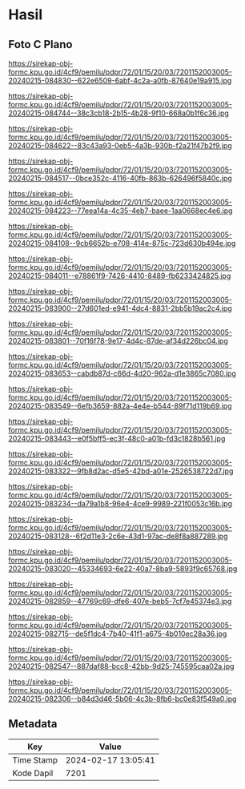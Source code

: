 # Hasil

## Foto C Plano

https://sirekap-obj-formc.kpu.go.id/4cf9/pemilu/pdpr/72/01/15/20/03/7201152003005-20240215-084830--622e6509-6abf-4c2a-a0fb-87640e19a915.jpg

https://sirekap-obj-formc.kpu.go.id/4cf9/pemilu/pdpr/72/01/15/20/03/7201152003005-20240215-084744--38c3cb18-2b15-4b28-9f10-668a0b1f6c36.jpg

https://sirekap-obj-formc.kpu.go.id/4cf9/pemilu/pdpr/72/01/15/20/03/7201152003005-20240215-084622--83c43a93-0eb5-4a3b-930b-f2a21f47b2f9.jpg

https://sirekap-obj-formc.kpu.go.id/4cf9/pemilu/pdpr/72/01/15/20/03/7201152003005-20240215-084517--0bce352c-4116-40fb-863b-626496f5840c.jpg

https://sirekap-obj-formc.kpu.go.id/4cf9/pemilu/pdpr/72/01/15/20/03/7201152003005-20240215-084223--77eea14a-4c35-4eb7-baee-1aa0668ec4e6.jpg

https://sirekap-obj-formc.kpu.go.id/4cf9/pemilu/pdpr/72/01/15/20/03/7201152003005-20240215-084108--9cb6652b-e708-414e-875c-723d630b494e.jpg

https://sirekap-obj-formc.kpu.go.id/4cf9/pemilu/pdpr/72/01/15/20/03/7201152003005-20240215-084011--e78861f9-7426-4410-8489-fb6233424825.jpg

https://sirekap-obj-formc.kpu.go.id/4cf9/pemilu/pdpr/72/01/15/20/03/7201152003005-20240215-083900--27d601ed-e941-4dc4-8831-2bb5b19ac2c4.jpg

https://sirekap-obj-formc.kpu.go.id/4cf9/pemilu/pdpr/72/01/15/20/03/7201152003005-20240215-083801--70f16f78-9e17-4d4c-87de-af34d226bc04.jpg

https://sirekap-obj-formc.kpu.go.id/4cf9/pemilu/pdpr/72/01/15/20/03/7201152003005-20240215-083653--cabdb87d-c66d-4d20-962a-d1e3865c7080.jpg

https://sirekap-obj-formc.kpu.go.id/4cf9/pemilu/pdpr/72/01/15/20/03/7201152003005-20240215-083549--6efb3659-882a-4e4e-b544-89f71d119b69.jpg

https://sirekap-obj-formc.kpu.go.id/4cf9/pemilu/pdpr/72/01/15/20/03/7201152003005-20240215-083443--e0f5bff5-ec3f-48c0-a01b-fd3c1828b561.jpg

https://sirekap-obj-formc.kpu.go.id/4cf9/pemilu/pdpr/72/01/15/20/03/7201152003005-20240215-083322--9fb8d2ac-d5e5-42bd-a01e-2526538722d7.jpg

https://sirekap-obj-formc.kpu.go.id/4cf9/pemilu/pdpr/72/01/15/20/03/7201152003005-20240215-083234--da79a1b8-96e4-4ce9-9989-221f0053c16b.jpg

https://sirekap-obj-formc.kpu.go.id/4cf9/pemilu/pdpr/72/01/15/20/03/7201152003005-20240215-083128--6f2d11e3-2c6e-43d1-97ac-de8f8a887289.jpg

https://sirekap-obj-formc.kpu.go.id/4cf9/pemilu/pdpr/72/01/15/20/03/7201152003005-20240215-083020--45334693-6e22-40a7-8ba9-5893f9c65768.jpg

https://sirekap-obj-formc.kpu.go.id/4cf9/pemilu/pdpr/72/01/15/20/03/7201152003005-20240215-082859--47769c69-dfe6-407e-beb5-7cf7e45374e3.jpg

https://sirekap-obj-formc.kpu.go.id/4cf9/pemilu/pdpr/72/01/15/20/03/7201152003005-20240215-082715--de5f1dc4-7b40-41f1-a675-4b010ec28a36.jpg

https://sirekap-obj-formc.kpu.go.id/4cf9/pemilu/pdpr/72/01/15/20/03/7201152003005-20240215-082547--887daf88-bcc8-42bb-9d25-745595caa02a.jpg

https://sirekap-obj-formc.kpu.go.id/4cf9/pemilu/pdpr/72/01/15/20/03/7201152003005-20240215-082306--b84d3d46-5b06-4c3b-8fb6-bc0e83f549a0.jpg


## Metadata

| Key        | Value               |
| ---------- | ------------------- |
| Time Stamp | 2024-02-17 13:05:41 |
| Kode Dapil | 7201                |



